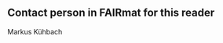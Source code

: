 <!--# APM reader

TODO::refactor to mkdocs!!!!

## Purpose
Translate diverse file formats from the scientific community and technology partners
within the field of atom probe microscopy into a standardized representation using the
NeXus application definition NXapm.

## What this apm reader supports
The main idea behind the parser is to offer users a diverse example of how a parser for
specific file formats from atom probe can be written and designed. We would like to encourage
the APM community to share example files with us. These can be small and come from diverse
use cases. Ideally, these should represent data in files other than the already supported
ones, so that we can broaden the applicability of this parser.
For this we work together with the International Field Emission Society's (IFES)
Atom Probe Technical Committee (APT TC).

Specifically, the here implemented apm reader shows how to load and interpret
data and metadata in different file formats; specifically POS, ePOS, and the APT files
from APSuite6, including RNG, and RRNG.

The example also shows how metadata which are not contained in the above-mentioned file formats
can also be added to the NeXus file via a generic text file, specifically a YAML-based solution.
In this example implementation metadata are read from a YAML file and placed in the
respective places inside an HDF5. This HDF5 file is formatted according to the NXapm
application definition. NXapm is based on the data and metadata which are not only contained
in classical atom probe file formats but also include the ideas of the APT HDF file format
which was drafted by the IFES APT TC.

Using a YAML file to parse in metadata which would otherwise not be available with classical
file formats makes this example generic enough to work with many other electronic lab notebook
(ELN) solutions provided that these also export their metadata using a YAML file with the same
formatting and mapping of concepts on the here shown NeXus vocabulary.

## Getting started - standalone usage
If you use this dataconverter/apm parser as a standalone tool,
1. You should follow the interactive jupyter notebook that is stored in
   *pynxtools/examples/apm*.
2. As the standalone usage of this parser does not require a NOMAD Oasis instance,
   you have to edit the ELN manually or via another ELN. For this you can edit the
   example eln_data_apm.yaml which comes shipped with this example. Alternatively,
   you can at this point copy or place your own datasets into the working directory
   of the jupyter lab instance.
3. Once the YAML file has been edited, to your satisfaction you can continue
   executing the jupyter tutorial. This should create an instance of a NeXus/HDF5 file
   which is formatted according to the NXem application definition.

## Getting started - usage related to NOMAD Oasis
This parser can be used to map numerical data and metadata inside frequently
used file formats of atom probe tomography and related field-ion microscopy
software tools into a NeXus HDF5 file which complies with a specific version
of the NXapm application definition.

If you are using a NOMAD Oasis, you can use this tool as follows.
1. Log-in to a NOMAD Oasis and navigate to the *Create Uploads* tab.
2. Select apm example from the list of available options.
3. Drag-and-drop the file with your reconstructed dataset via pos, epos, or apt,
   and add your ranging definitions file via rrng, or rng, or the fig files from
   Peter Felfer's Erlangen atom-probe-toolbox.
3. Edit the electronic lab notebook (ELN) schema inside the NOMAD Oasis and click the
   save button in the NOMAD Oasis GUI to save the data that you have entered into
   the ELN template. Clicking *save* will trigger the automatic generation
   of an eln_data.yaml file. Second, the clicking will trigger a run of the
   dataconverter/apm parser which generates a NXapm NeXus file based on the data
   in the reconstruction and ranging file and the eln_data.yaml file. Afterwards,
   the file will be displayed in the GUI and show up in the upload section of your Oasis.
   By default the converter performs a strong loss-less compression on the input
   as many of the stack data store integers with a low entropy. The compression may
   take some time. You can inspect the progress of the conversion in the console from
   which you started the NOMAD Oasis appworker.
4. If successful, a NeXus (nxs) file will appear in your upload. You can explore
   its content with the H5Web tools inside the NOMAD Oasis GUI and click interactively
   through the data including default plots. For atom probe these are a 3D discretized
   view of your reconstruction using 1nm rectangular binning and the mass spectrum
   with a default 0.01 Da binning an no additional corrections.
   If unsuccessful, the console from where you started the NOMAD appworker can help
   you with identifying if problems occurred.


## A request to take action by the technology partners
In fact, while the above-mentioned file formats and corresponding commercial software is routinely
used by numerous atom probers every day, the actual knowledge about the I/O routines has always
been on a few developers shoulders. In fact many of the open-source readers for file formats were
reverse-engineered. This is challenging because the amount of documentation that is available
for some file formats is neither exhaustive nor documented enough in detail.

This limits developers to decide and design how to best implement possible mappings of
specific binary numerical data and metadata into specifically named fields. We wish that
intensified exchange between technology partners like AMETEK/Cameca and the atom probe
community can help to improve the situation. Everybody is very welcomed to leave us
comments in the issue list (or drop us an email) to exchange specifically about this topic.

## Known limitations of this reader
Currently the apm parser reads the following quantities: reconstructed ion positions,
and mass-to-charge-state ratio values. The readers are technically capable to read
also all other fields in ePOS and APT files to the extent as these have been
documented by AMETEK/Cameca and the atom probe literature.

## Known performance issues of this reader
When the ranging definitions have molecular ions which are composed from many atoms
and using elements with many isotopes it is possible that the interpretation
of the ranging definitions can take long. The situation is highly case dependent.
The reason for this is that the apm reader internally uses a combinatorial
algorithm via the ifes_apt_tc_data_modeling library. Using this library has the
benefit that it is automatically capable to identify charge states but for
complex molecular ions it may take a while evaluate all possible isotopic
combinations.

Currently, a more severe performance issue, relevant for some cases and input, is
that the verification of the instantiated schema is slow. This verification step
happens before the data are written to HDF5. The reason for this issue is that
components of the dataconverter traverse the dependency graph of the instantiated
NeXus application definition to assure that the template is valid, i.e. that
all required quantities are defined and mapping their individual concepts as defined
in NXapm. Depending on the complexity of the data model and which branches will be
instantiated by the input, though, this evaluation may be slower
as more pathes have to be visited. Noteworthy users should understand that this
issue is independent of size of the input (i.e. how many ions a dataset has).-->

## Contact person in FAIRmat for this reader
Markus Kühbach
